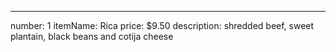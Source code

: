 ---
number: 1
itemName: Rica
price: $9.50
description: shredded beef, sweet plantain, black beans and cotija cheese